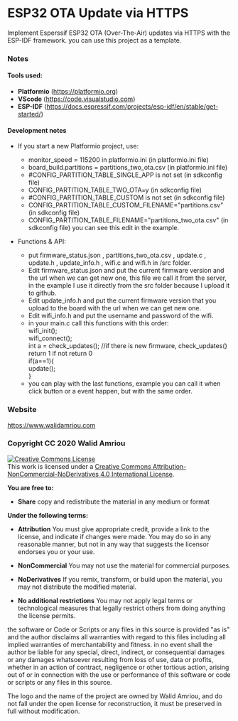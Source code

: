 # ESP32 OTA Update via HTTPS
Implement Esperssif ESP32 OTA (Over-The-Air) updates via HTTPS with the ESP-IDF framework.
you can use this project as a template. 
### Notes
#### Tools used:
- __Platformio__ (https://platformio.org)
- __VScode__ (https://code.visualstudio.com)
- __ESP-IDF__ (https://docs.espressif.com/projects/esp-idf/en/stable/get-started/) 

#### Development notes
- If you start a new Platformio project, use:
   - monitor_speed = 115200 in platformio.ini (in platformio.ini file)
   - board_build.partitions = partitions_two_ota.csv (in platformio.ini file)
   - #CONFIG_PARTITION_TABLE_SINGLE_APP is not set (in sdkconfig file)
   - CONFIG_PARTITION_TABLE_TWO_OTA=y (in sdkconfig file)
   - #CONFIG_PARTITION_TABLE_CUSTOM is not set (in sdkconfig file)
   - CONFIG_PARTITION_TABLE_CUSTOM_FILENAME="partitions.csv" (in sdkconfig file)
   - CONFIG_PARTITION_TABLE_FILENAME="partitions_two_ota.csv" (in sdkconfig file)
you can see this edit in the example.

- Functions & API:
   - put firmware_status.json , partitions_two_ota.csv , update.c , update.h , update_info.h , wifi.c and wifi.h in /src folder.
   - Edit firmware_status.json and put the current firmware version and the url when we can get new one, this file we call it from the server, in the example I use it directly from the src folder because I upload it to github. 
   - Edit update_info.h and put the current firmware version that you upload to the board with the url when we can get new one.
   - Edit wifi_info.h and put the username and password of the wifi.
   - in your main.c call this functions with this order:    
      wifi_init();  
      wifi_connect();  
      int a = check_updates(); //if there is new firmware, check_updates() return 1 if not return 0  
      if(a==1){    
        update();  
      }  
   - you can play with the last functions, example you can call it when click button or a event happen, but with the same order.   
   
### Website
https://www.walidamriou.com

### Copyright CC 2020 Walid Amriou

<a rel="license" href="http://creativecommons.org/licenses/by-nc-nd/4.0/"><img alt="Creative Commons License" style="border-width:0" src="https://i.creativecommons.org/l/by-nc-nd/4.0/88x31.png" /></a><br />This work is licensed under a <a rel="license" href="http://creativecommons.org/licenses/by-nc-nd/4.0/">Creative Commons Attribution-NonCommercial-NoDerivatives 4.0 International License</a>.

__You are free to:__
- __Share__ copy and redistribute the material in any medium or format

__Under the following terms:__
- __Attribution__ You must give appropriate credit, provide a link to the license, and indicate if changes were made. You may do so in any reasonable manner, but not in any way that suggests the licensor endorses you or your use.

- __NonCommercial__ You may not use the material for commercial purposes.

- __NoDerivatives__ If you remix, transform, or build upon the material, you may not distribute the modified material.

- __No additional restrictions__ You may not apply legal terms or technological measures that legally restrict others from doing anything the license permits.


the software or Code or Scripts or any files in this source is provided "as is" and the author disclaims all warranties with regard to this files including all implied warranties of merchantability and fitness. in no event shall the author be liable for any special, direct, indirect, or consequential damages or any damages whatsoever resulting from loss of use, data or profits, whether in an action of contract, negligence or other tortious action, arising out of or in connection with the use or performance of this software or code or scripts or any files in this source.

The logo and the name of the project are owned by Walid Amriou, and do not fall under the open license for reconstruction, it must be preserved in full without modification. 

